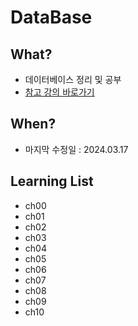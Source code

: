 # DataBase

## What? 
* 데이터베이스 정리 및 공부  
* [참고 강의 바로가기](http://www.kocw.net/home/cview.do?mty=p&kemId=1163794)

## When?
* 마지막 수정일 : 2024.03.17

## Learning List
* ch00 []()
* ch01 []()
* ch02 []()
* ch03 []()
* ch04 []()
* ch05 []()
* ch06 []()
* ch07 []()
* ch08 []()
* ch09 []()
* ch10 []()

